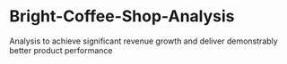 # Bright-Coffee-Shop-Analysis
Analysis to  achieve significant revenue growth and deliver demonstrably better product performance 
